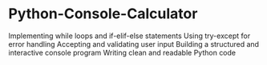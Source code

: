 # Python-Console-Calculator

Implementing while loops and if-elif-else statements
Using try-except for error handling
Accepting and validating user input
Building a structured and interactive console program
Writing clean and readable Python code
